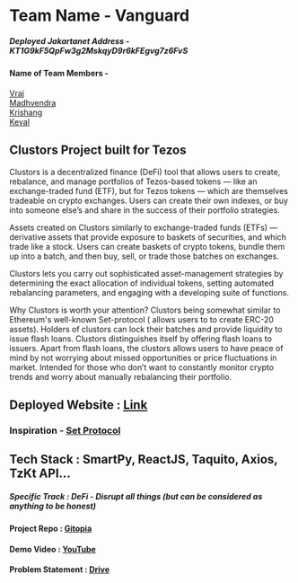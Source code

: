 # Team Name - Vanguard
##### Deployed Jakartanet Address - KT1G9kF5QpFw3g2MskqyD9r6kFEgvg7z6FvS

#### Name of Team Members - 
[Vraj](https://twitter.com/notdguynxtdoor?t=avGTPjKqFMZIyLPaPegRAA&s=08) <br/>
[Madhvendra](https://twitter.com/Maddy00065?t=_8sD8r8OFzjLGPXNrglWYw&s=08) <br/>
[Krishang](https://twitter.com/krishang_shah16?t=pPQLWOXltS-I5zI3-p0G6A&s=08) <br/>
[Keval](https://twitter.com/NotOnlyJustOnly?t=tzIhuWodRyEZmEvfc7JV_A&s=08) <br/>

## Clustors Project built for Tezos

Clustors is a decentralized finance (DeFi) tool that allows users to create, rebalance, and manage portfolios of Tezos-based tokens — like an exchange-traded fund (ETF), but for Tezos tokens — which are themselves tradeable on crypto exchanges. Users can create their own indexes, or buy into someone else’s and share in the success of their portfolio strategies.

Assets created on Clustors similarly to exchange-traded funds (ETFs) — derivative assets that provide exposure to baskets of securities, and which trade like a stock. Users can create baskets of crypto tokens, bundle them up into a batch, and then buy, sell, or trade those  batches on exchanges.  

Clustors lets you carry out sophisticated asset-management strategies by determining the exact allocation of individual tokens, setting automated rebalancing parameters, and engaging with a developing suite of functions.

Why Clustors is worth your attention?
Clustors being somewhat similar to Ethereum's well-known Set-protocol ( allows users to to create ERC-20 assets). Holders of clustors can lock their batches and provide liquidity to issue flash loans. Clustors distinguishes itself by offering flash loans to issuers.
Apart from flash loans, the clustors allows users to have peace of mind by not worrying about missed opportunities  or price fluctuations in market. Intended for those who don’t want to constantly monitor crypto trends and worry about manually rebalancing their portfolio.

## Deployed Website : [Link](https://tezos-clustors.vercel.app/)

### Inspiration - [Set Protocol](https://www.setprotocol.com/?ref=cryptocurrencyjobs.co)

## Tech Stack : SmartPy, ReactJS, Taquito, Axios, TzKt API...

##### Specific Track : DeFi - Disrupt all things (but can be considered as anything to be honest)

#### Project Repo : [Gitopia](https://gitopia.com/gitopia1ckt4tjg3d8sw2rw3029jjlu79q3xpe23jf5pyf/tezos-clustors)

#### Demo Video : [YouTube](https://youtu.be/z2PKrpYB_xE)

#### Problem Statement : [Drive](https://docs.google.com/file/d/1Z7UVKLy0VowOCAzPp2onY7EqPf8fb_Tu/edit?usp=docslist_api&filetype=msword)
